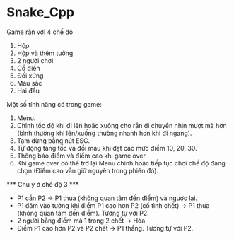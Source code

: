 # Snake_Cpp

Game rắn với 4 chế độ
1. Hộp
2. Hộp và thêm tường
3. 2 người chơi
4. Cổ điển
5. Đối xứng
6. Màu sắc
7. Hai đầu

Một số tính năng có trong game:
1. Menu.
2. Chỉnh tốc độ khi đi lên hoặc xuống cho rắn di chuyển nhìn mượt mà hơn (bình thường khi lên/xuống thường nhanh hơn khi đi ngang).
3. Tạm dừng bằng nút ESC.
4. Tự động tăng tốc và đổi màu khi đạt các mức điểm 10, 20, 30.
5. Thông báo điểm và điểm cao khi game over.
6. Khi game over có thể trở lại Menu chính hoặc tiếp tục chơi chế độ đang chọn (Điểm cao vẫn giữ nguyên trong phiên đó).

*** Chú ý ở chế độ 3 ***
- P1 cắn P2 -> P1 thua (không quan tâm đến điểm) và ngược lại.
- P1 đâm vào tường khi điểm P1 cao hơn P2 (cố tình chết) -> P1 thua (không quan tâm đến điểm). Tương tự với P2.
- 2 người bằng điểm mà 1 trong 2 chết -> Hòa
- Điểm P1 cao hơn P2 và P2 chết -> P1 thắng. Tương tự với P2.
